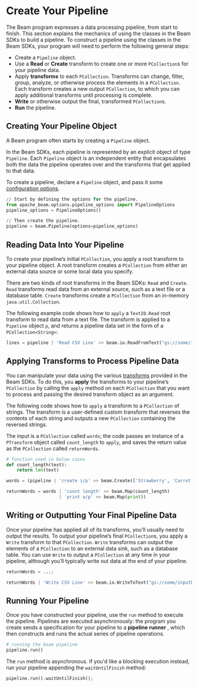 # Create Your Pipeline

The Beam program expresses a data processing pipeline, from start to finish. This section explains the mechanics of using the classes in the Beam SDKs to build a pipeline. To construct a pipeline using the classes in the Beam SDKs, your program will need to perform the following general steps:

* Create a `Pipeline` object.
* Use a **Read** or **Create** transform to create one or more `PCollection`s for your pipeline data.
* Apply **transforms** to each `PCollection`. Transforms can change, filter, group, analyze, or otherwise process the elements in a `PCollection`. Each transform creates a new output `PCollection`, to which you can apply additional transforms until processing is complete.
* **Write** or otherwise output the final, transformed `PCollection`s.
* **Run** the pipeline.


## Creating Your Pipeline Object

A Beam program often starts by creating a `Pipeline` object.

In the Beam SDKs, each pipeline is represented by an explicit object of type `Pipeline`. Each `Pipeline` object is an independent entity that encapsulates both the data the pipeline operates over and the transforms that get applied to that data.

To create a pipeline, declare a `Pipeline` object, and pass it some [configuration options](https://beam.apache.org/documentation/programming-guide#configuring-pipeline-options).

```python
// Start by defining the options for the pipeline.
from apache_beam.options.pipeline_options import PipelineOptions
pipeline_options = PipelineOptions()

// Then create the pipeline.
pipeline = beam.Pipeline(options=pipeline_options)
```


## Reading Data Into Your Pipeline

To create your pipeline’s initial `PCollection`, you apply a root transform to your pipeline object. A root transform creates a `PCollection` from either an external data source or some local data you specify.

There are two kinds of root transforms in the Beam SDKs: `Read` and `Create`. `Read` transforms read data from an external source, such as a text file or a database table. `Create` transforms create a `PCollection` from an in-memory `java.util.Collection`.

The following example code shows how to `apply` a `TextIO.Read` root transform to read data from a text file. The transform is applied to a `Pipeline` object `p`, and returns a pipeline data set in the form of a `PCollection<String>`:

```python
lines = pipeline | 'Read CSV Line' >> beam.io.ReadFromText("gs://some/inputData.txt") 
```


## Applying Transforms to Process Pipeline Data

You can manipulate your data using the various [transforms](https://beam.apache.org/documentation/programming-guide/#transforms) provided in the Beam SDKs. To do this, you **apply** the transforms to your pipeline’s `PCollection` by calling the `apply` method on each `PCollection` that you want to process and passing the desired transform object as an argument.

The following code shows how to `apply` a transform to a `PCollection` of strings. The transform is a user-defined custom transform that reverses the contents of each string and outputs a new `PCollection` containing the reversed strings.

The input is a `PCollection` called `words`; the code passes an instance of a `PTransform` object called `count_length` to `apply`, and saves the return value as the `PCollection` called `returnWords`.

```python
# function used in below cases 
def count_length(text):
    return len(text)

words = (pipeline | 'create i/p' >> beam.Create(['Strawberry', 'Carrot', 'Eggplant', 'Tomato', 'Potato'])

returnWords = words | 'count length' >> beam.Map(count_length)
                    | 'print o/p' >> beam.Map(print))
```


## Writing or Outputting Your Final Pipeline Data

Once your pipeline has applied all of its transforms, you’ll usually need to output the results. To output your pipeline’s final `PCollection`s, you apply a `Write` transform to that `PCollection`. `Write` transforms can output the elements of a `PCollection` to an external data sink, such as a database table. You can use `Write` to output a `PCollection` at any time in your pipeline, although you’ll typically write out data at the end of your pipeline.

```python
returnWords = ...;

returnWords | 'Write CSV Line' >> beam.io.WriteToText("gs://some/inputData.txt")
```



## Running Your Pipeline

Once you have constructed your pipeline, use the `run` method to execute the pipeline. Pipelines are executed asynchronously: the program you create sends a specification for your pipeline to a  **pipeline runner** , which then constructs and runs the actual series of pipeline operations.

```python
# running the beam pipeline
pipeline.run()
```

The `run` method is asynchronous. If you'd like a blocking execution instead, run your pipeline appending the `waitUntilFinish` method:

```python
pipeline.run().waitUntilFinish();
```

